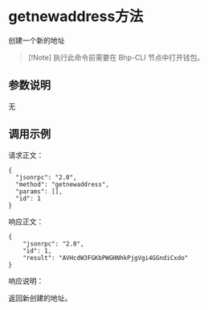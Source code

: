 # getnewaddress方法

创建一个新的地址

>  [!Note] 执行此命令前需要在 Bhp-CLI 节点中打开钱包。

## 参数说明

无

## 调用示例

请求正文：

```
{
  "jsonrpc": "2.0",
  "method": "getnewaddress",
  "params": [],
  "id": 1
}
```

响应正文：

```
{
    "jsonrpc": "2.0",
    "id": 1,
    "result": "AVHcdW3FGKbPWGHNhkPjgVgi4GGndiCxdo"
}
```

响应说明：

返回新创建的地址。